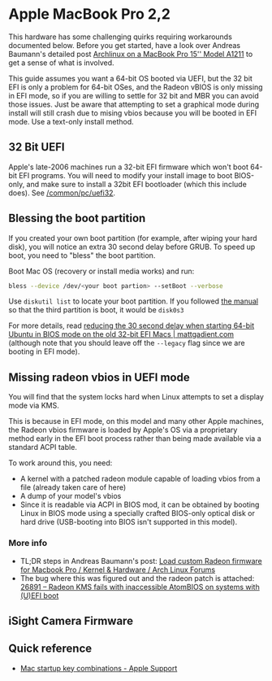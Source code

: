 # Apple MacBook Pro 2,2

This hardware has some challenging quirks requiring workarounds documented below. Before you get started, have a look over Andreas Baumann's detailed post [Archlinux on a MacBook Pro 15'' Model A1211](http://www.andreasbaumann.cc/blog/archlinux-macbook-a1211/) to get a sense of what is involved.

This guide assumes you want a 64-bit OS booted via UEFI, but the 32 bit EFI is only a problem for 64-bit OSes, and the Radeon vBIOS is only missing in EFI mode, so if you are willing to settle for 32 bit and MBR you can avoid those issues. Just be aware that attempting to set a graphical mode during install will still crash due to mising vbios because you will be booted in EFI mode. Use a text-only install method.

## 32 Bit UEFI

Apple's late-2006 machines run a 32-bit EFI firmware which won't boot 64-bit EFI programs. You will need to modify your install image to boot BIOS-only, and make sure to install a 32bit EFI bootloader (which this include does). See [/common/pc/uefi32](../../../common/pc/uefi32/README.md).

## Blessing the boot partition

If you created your own boot partition (for example, after wiping your hard disk), you will notice an extra 30 second delay before GRUB. To speed up boot, you need to "bless" the boot partition.

Boot Mac OS (recovery or install media works) and run:

``` sh
bless --device /dev/<your boot partion> --setBoot --verbose
```

Use `diskutil list` to locate your boot partition. If you followed [the manual](https://nixos.org/manual/nixos/stable/index.html#sec-installation-partitioning-UEFI) so that the third partition is boot, it would be `disk0s3`

For more details, read [reducing the 30 second delay when starting 64-bit Ubuntu in BIOS mode on the old 32-bit EFI Macs | mattgadient.com](https://mattgadient.com/reducing-the-30-second-delay-when-starting-64-bit-ubuntu-in-bios-mode-on-the-old-32-bit-efi-macs/) (although note that you should leave off the `--legacy` flag since we are booting in EFI mode).

## Missing radeon vbios in UEFI mode

You will find that the system locks hard when Linux attempts to set a display mode via KMS. 

This is because in EFI mode, on this model and many other Apple machines, the Radeon vbios firmware is loaded by Apple's OS via a proprietary method early in the EFI boot process rather than being made available via a standard ACPI table.

To work around this, you need:

 - A kernel with a patched radeon module capable of loading vbios from a file (already taken care of here)
 - A dump of your model's vbios
  - Since it is readable via ACPI in BIOS mod, it can be obtained by booting Linux in BIOS mode using a specially crafted BIOS-only optical disk or hard drive (USB-booting into BIOS isn't supported in this model). 

### More info

 - TL;DR steps in Andreas Baumann's post: [Load custom Radeon firmware for Macbook Pro / Kernel & Hardware / Arch Linux Forums](https://bbs.archlinux.org/viewtopic.php?pid=1810437#p1810437)
 - The bug where this was figured out and the radeon patch is attached: [26891 – Radeon KMS fails with inaccessible AtomBIOS on systems with (U)EFI boot](https://bugs.freedesktop.org/show_bug.cgi?id=26891#c3)

## iSight Camera Firmware

## Quick reference

* [Mac startup key combinations - Apple Support](https://support.apple.com/en-us/HT201255)